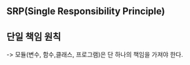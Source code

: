 ## SRP(Single Responsibility Principle)
## 단일 책임 원칙
-> 모듈(변수, 함수,클래스, 프로그램)은 단 하나의 책임을 
 가져야 한다.<br>


